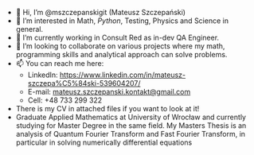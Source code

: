 - 👋 Hi, I’m @mszczepanskigit (Mateusz Szczepański)
- 👀 I’m interested in Math, *Python*, Testing, Physics and Science in general.
- 🌱 I’m currently working in Consult Red as in-dev QA Engineer.
- 💞️ I’m looking to collaborate on various projects where my math, programming skills and analytical approach can solve problems.
- 📫 You can reach me here:
    - LinkedIn: https://www.linkedin.com/in/mateusz-szczepa%C5%84ski-539604207/
    - E-mail: mateusz.szczepanski.kontakt@gmail.com
    - Cell: +48 733 299 322
 - There is my CV in attached files if you want to look at it!
 - Graduate Applied Mathematics at University of Wrocław and currently studying for Master Degree in the same field. 
    My Masters Thesis is an analysis of Quantum Fourier Transform and Fast Fourier Transform, 
    in particular in solving numerically differential equations

<!---
mszczepanskigit/mszczepanskigit is a ✨ special ✨ repository because its `README.md` (this file) appears on your GitHub profile.
You can click the Preview link to take a look at your changes.
--->
